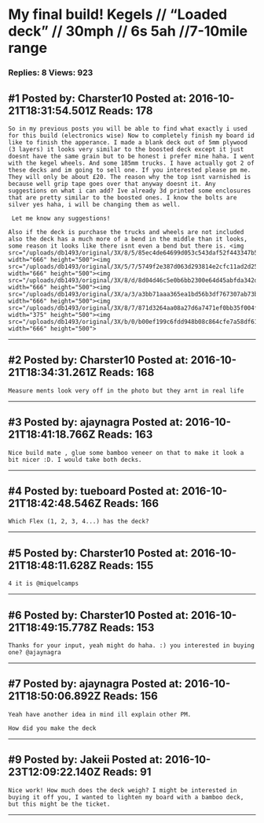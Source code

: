 # My final build! Kegels // &ldquo;Loaded deck&rdquo; // 30mph // 6s 5ah //7-10mile range

### Replies: 8 Views: 923

## \#1 Posted by: Charster10 Posted at: 2016-10-21T18:31:54.501Z Reads: 178

```
So in my previous posts you will be able to find what exactly i used for this build (electronics wise) Now to completely finish my board id like to finish the apperance. I made a blank deck out of 5mm plywood (3 layers) it looks very similar to the boosted deck except it just doesnt have the same grain but to be honest i prefer mine haha. I went with the kegel wheels. And some 185mm trucks. I have actually got 2 of these decks and im going to sell one. If you interested please pm me. They will only be about £20. The reason why the top isnt varnished is because well grip tape goes over that anyway doesnt it. Any suggestions on what i can add? Ive already 3d printed some enclosures that are pretty similar to the boosted ones. I know the bolts are silver yes haha, i will be changing them as well.

 Let me know any suggestions! 

Also if the deck is purchase the trucks and wheels are not included also the deck has a much more of a bend in the middle than it looks, some reason it looks like there isnt even a bend but there is. <img src="/uploads/db1493/original/3X/8/5/85ec4de64699d053c543daf52f443347b5fcea20.jpeg" width="666" height="500"><img src="/uploads/db1493/original/3X/5/7/5749f2e387d063d293814e2cfc11ad2d25e2271f.jpeg" width="666" height="500"><img src="/uploads/db1493/original/3X/8/d/8d04d46c5e0b6bb2300e64d45abfda342de7cc17.jpeg" width="666" height="500"><img src="/uploads/db1493/original/3X/a/3/a3bb71aaa365ea1bd56b3df767307ab73ba873ad.jpeg" width="666" height="500"><img src="/uploads/db1493/original/3X/8/7/871d3264aa08a27d6a7471ef0bb35f004fcf37a6.jpeg" width="375" height="500"><img src="/uploads/db1493/original/3X/b/0/b00ef199c6fdd948b08c864cfe7a58df6160b325.jpeg" width="666" height="500">
```

---
## \#2 Posted by: Charster10 Posted at: 2016-10-21T18:34:31.261Z Reads: 168

```
Measure ments look very off in the photo but they arnt in real life
```

---
## \#3 Posted by: ajaynagra Posted at: 2016-10-21T18:41:18.766Z Reads: 163

```
Nice build mate , glue some bamboo veneer on that to make it look a bit nicer :D. I would take both decks.
```

---
## \#4 Posted by: tueboard Posted at: 2016-10-21T18:42:48.546Z Reads: 166

```
Which Flex (1, 2, 3, 4...) has the deck?
```

---
## \#5 Posted by: Charster10 Posted at: 2016-10-21T18:48:11.628Z Reads: 155

```
4 it is @miquelcamps
```

---
## \#6 Posted by: Charster10 Posted at: 2016-10-21T18:49:15.778Z Reads: 153

```
Thanks for your input, yeah might do haha. :) you interested in buying one? @ajaynagra
```

---
## \#7 Posted by: ajaynagra Posted at: 2016-10-21T18:50:06.892Z Reads: 156

```
Yeah have another idea in mind ill explain other PM.

How did you make the deck
```

---
## \#9 Posted by: Jakeii Posted at: 2016-10-23T12:09:22.140Z Reads: 91

```
Nice work! How much does the deck weigh? I might be interested in buying it off you, I wanted to lighten my board with a bamboo deck, but this might be the ticket.
```

---
